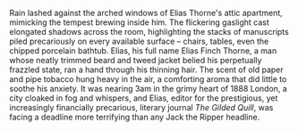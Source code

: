 Rain lashed against the arched windows of Elias Thorne's attic apartment, mimicking the tempest brewing inside him.  The flickering gaslight cast elongated shadows across the room, highlighting the stacks of manuscripts piled precariously on every available surface – chairs, tables, even the chipped porcelain bathtub. Elias, his full name Elias Finch Thorne, a man whose neatly trimmed beard and tweed jacket belied his perpetually frazzled state, ran a hand through his thinning hair. The scent of old paper and pipe tobacco hung heavy in the air, a comforting aroma that did little to soothe his anxiety.  It was nearing 3am in the grimy heart of 1888 London, a city cloaked in fog and whispers, and Elias, editor for the prestigious, yet increasingly financially precarious, literary journal *The Gilded Quill*, was facing a deadline more terrifying than any Jack the Ripper headline.
